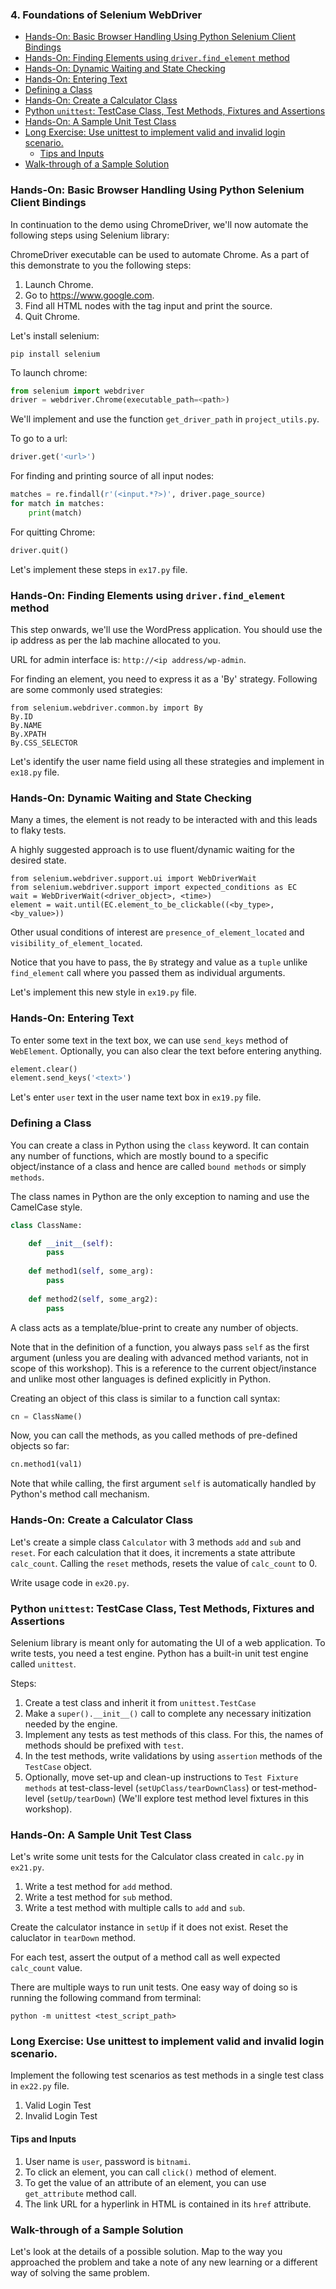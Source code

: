 ### 4. Foundations of Selenium WebDriver

- [Hands-On: Basic Browser Handling Using Python Selenium Client Bindings](#hands-on-basic-browser-handling-using-python-selenium-client-bindings)
- [Hands-On: Finding Elements using `driver.find_element` method](#hands-on-finding-elements-using-driverfind_element-method)
- [Hands-On: Dynamic Waiting and State Checking](#hands-on-dynamic-waiting-and-state-checking)
- [Hands-On: Entering Text](#hands-on-entering-text)
- [Defining a Class](#defining-a-class)
- [Hands-On: Create a Calculator Class](#hands-on-create-a-calculator-class)
- [Python `unittest`: TestCase Class, Test Methods, Fixtures and Assertions](#python-unittest-testcase-class-test-methods-fixtures-and-assertions)
- [Hands-On: A Sample Unit Test Class](#hands-on-a-sample-unit-test-class)
- [Long Exercise: Use unittest to implement valid and invalid login scenario.](#long-exercise-use-unittest-to-implement-valid-and-invalid-login-scenario)
  * [Tips and Inputs](#tips-and-inputs)
- [Walk-through of a Sample Solution](#walk-through-of-a-sample-solution)

### Hands-On: Basic Browser Handling Using Python Selenium Client Bindings

In continuation to the demo using ChromeDriver, we'll now automate the following steps using Selenium library:

ChromeDriver executable can be used to automate Chrome. As a part of this demonstrate to you the following steps:

1. Launch Chrome.
2. Go to https://www.google.com.
3. Find all HTML nodes with the tag input and print the source.
4. Quit Chrome.

Let's install selenium:

```
pip install selenium
```

To launch chrome:

```python
from selenium import webdriver
driver = webdriver.Chrome(executable_path=<path>)
```

We'll implement and use the function `get_driver_path` in `project_utils.py`.

To go to a url:

```python
driver.get('<url>')
```

For finding and printing source of all input nodes:

```python
matches = re.findall(r'(<input.*?>)', driver.page_source)
for match in matches:
    print(match)
```

For quitting Chrome:

```python
driver.quit()
```

Let's implement these steps in `ex17.py` file.

### Hands-On: Finding Elements using `driver.find_element` method

This step onwards, we'll use the WordPress application. You should use the ip address as per the lab machine allocated to you.

URL for admin interface is: `http://<ip address/wp-admin`.

For finding an element, you need to express it as a 'By' strategy. Following are some commonly used strategies:

```
from selenium.webdriver.common.by import By
By.ID
By.NAME
By.XPATH
By.CSS_SELECTOR
```

Let's identify the user name field using all these strategies and implement in `ex18.py` file.

### Hands-On: Dynamic Waiting and State Checking

Many a times, the element is not ready to be interacted with and this leads to flaky tests.

A highly suggested approach is to use fluent/dynamic waiting for the desired state.

```
from selenium.webdriver.support.ui import WebDriverWait
from selenium.webdriver.support import expected_conditions as EC
wait = WebDriverWait(<driver_object>, <time>)
element = wait.until(EC.element_to_be_clickable((<by_type>, <by_value>))
```

Other usual conditions of interest are `presence_of_element_located` and `visibility_of_element_located`.

Notice that you have to pass, the `By` strategy and value as a `tuple` unlike `find_element` call where you passed them as individual arguments.

Let's implement this new style in `ex19.py` file.

### Hands-On: Entering Text

To enter some text in the text box, we can use `send_keys` method of `WebElement`. Optionally, you can also clear the text before entering anything.

```python
element.clear()
element.send_keys('<text>')
```

Let's enter `user` text in the user name text box in `ex19.py` file.

### Defining a Class

You can create a class in Python using the `class` keyword. It can contain any number of functions, which are mostly bound to a specific object/instance of a class and hence are called `bound methods` or simply `methods`.

The class names in Python are the only exception to naming and use the CamelCase style.

```python
class ClassName:

    def __init__(self):
        pass
        
    def method1(self, some_arg):
        pass
        
    def method2(self, some_arg2):
        pass
 ```
 
 A class acts as a template/blue-print to create any number of objects.

Note that in the definition of a function, you always pass `self` as the first argument (unless you are dealing with advanced method variants, not in scope of this workshop). This is a reference to the current object/instance and unlike most other languages is defined explicitly in Python.

Creating an object of this class is similar to a function call syntax:
 
 ```python
 cn = ClassName()
 ```
 
 Now, you can call the methods, as you called methods of pre-defined objects so far:
 
 ```python
 cn.method1(val1)
```

Note that while calling, the first argument `self` is automatically handled by Python's method call mechanism.

### Hands-On: Create a Calculator Class

Let's create a simple class `Calculator` with 3 methods `add` and `sub` and `reset`. For each calculation that it does, it increments a state attribute `calc_count`. Calling the `reset` methods, resets the value of `calc_count` to 0.

Write usage code in `ex20.py`.

### Python `unittest`: TestCase Class, Test Methods, Fixtures and Assertions

Selenium library is meant only for automating the UI of a web application. To write tests, you need a test engine. Python has a built-in unit test engine called `unittest`.

Steps:
1. Create a test class and inherit it from `unittest.TestCase`
2. Make a `super().__init__()` call to complete any necessary initization needed by the engine.
2. Implement any tests as test methods of this class. For this, the names of methods should be prefixed with `test`.
4. In the test methods, write validations by using `assertion` methods of the `TestCase` object.
5. Optionally, move set-up and clean-up instructions to `Test Fixture methods` at test-class-level (`setUpClass/tearDownClass`) or test-method-level (`setUp/tearDown`) (We'll explore test method level fixtures in this workshop).

### Hands-On: A Sample Unit Test Class

Let's write some unit tests for the Calculator class created in `calc.py` in `ex21.py`.

1. Write a test method for `add` method. 
2. Write a test method for `sub` method. 
3. Write a test method with multiple calls to `add` and `sub`.

Create the calculator instance in `setUp` if it does not exist. Reset the caluclator in `tearDown` method.

For each test, assert the output of a method call as well expected `calc_count` value.

There are multiple ways to run unit tests. One easy way of doing so is running the following command from terminal:

```
python -m unittest <test_script_path>
```

### Long Exercise: Use unittest to implement valid and invalid login scenario.

Implement the following test scenarios as test methods in a single test class in `ex22.py` file.
1. Valid Login Test
2. Invalid Login Test

#### Tips and Inputs
1. User name is `user`, password is `bitnami`.
2. To click an element, you can call `click()` method of element.
3. To get the value of an attribute of an element, you can use `get_attribute` method call.
4. The link URL for a hyperlink in HTML is contained in its `href` attribute.

### Walk-through of a Sample Solution
Let's look at the details of a possible solution. Map to the way you approached the problem and take a note of any new learning or a different way of solving the same problem.
